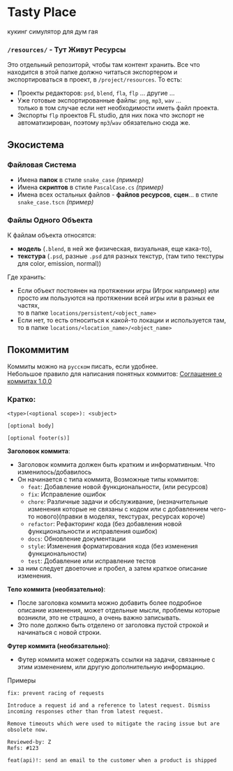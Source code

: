 # Tasty Place
кукинг симулятор для дум гая

### `/resources/` - Тут Живут Ресурсы
Это отдельный репозиторй, чтобы там контент хранить.
Все что находится в этой папке должно читаться экспортером и экспортироваться в проект, в `/project/resources`.
То есть:
- Проекты редакторов: `psd`, `blend`, `fla`, `flp` ... другие ...
- Уже готовые экспортированные файлы: `png`, `mp3`, `wav` ...  
    только в том случае если нет необходимости иметь файл проекта.  
- Экспорты `flp` проектов FL studio, для них пока что экспорт не автоматизирован, поэтому `mp3`/`wav` обязательно сюда же.

## Экосистема
### Файловая Система
- Имена **папок** в стиле `snake_case` *(пример)*
- Имена **скриптов** в стиле `PascalCase.cs` *(пример)*
- Имена всех остальных файлов - **файлов ресурсов**, **сцен**... в стиле `snake_case.tscn` *(пример)*

### Файлы Одного Объекта
К файлам объекта относятся:
- **модель** (`.blend`, в ней же физическая, визуальная, еще кака-то), 
- **текстура** (`.psd`, разные `.psd` для разных текстур, (там типо текстуры для color, emission, normal))

Где хранить:
- Если объект постоянен на протяжении игры (Игрок например) или просто им пользуются на протяжении всей игры или в разных ее частях,  
то в папке `locations/persistent/<object_name>`
- Если нет, то есть относиться к какой-то локации и используется там,  
то в папке `locations/<location_name>/<object_name>`


## Покоммитим
Коммиты можно на `русском` писать, если удобнее.  
Небольшое правило для написания понятных коммитов: [Соглашение о коммитах 1.0.0](https://www.conventionalcommits.org/ru/v1.0.0/)
### Кратко:
```
<type>(<optional scope>): <subject>

[optional body]

[optional footer(s)]
```
**Заголовок коммита**: 
- Заголовок коммита должен быть кратким и информативным. Что изменилось/добавилось
- Он начинается с типа коммита,
Возможные типы коммитов:
    - `feat`: Добавление новой функциональности, (или ресурсов)
    - `fix`: Исправление ошибок
    - `chore`: Различные задачи и обслуживание, (незначительные изменения которые не связаны с кодом или с добавлением чего-то нового)(правки в моделях, текстурах, ресурсах короче)
    - `refactor`: Рефакторинг кода (без добавления новой функциональности и исправления ошибок)
    - `docs`: Обновление документации
    - `style`: Изменения форматирования кода (без изменения функциональности)
    - `test`: Добавление или исправление тестов
- за ним следует двоеточие и пробел, а затем краткое описание изменения.

**Тело коммита (необязательно)**: 
- После заголовка коммита можно добавить более подробное описание изменения, может отдельные мысли, проблемы которые возникли, это не страшно, а очень важно записывать.
- Это поле должно быть отделено от заголовка пустой строкой и начинаться с новой строки.

**Футер коммита (необязательно)**: 
- Футер коммита может содержать ссылки на задачи, связанные с этим изменением, или другую дополнительную информацию.

Примеры
```
fix: prevent racing of requests

Introduce a request id and a reference to latest request. Dismiss
incoming responses other than from latest request.

Remove timeouts which were used to mitigate the racing issue but are
obsolete now.

Reviewed-by: Z
Refs: #123
```
```
feat(api)!: send an email to the customer when a product is shipped
```
